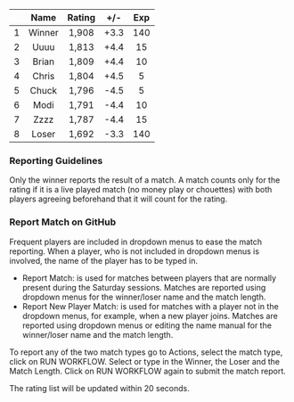 | |Name|Rating|+/-|Exp|
|-|:--:|:----:|:-:|:-:|
|1|Winner|1,908|+3.3|140|
|2|Uuuu|1,813|+4.4|15|
|3|Brian|1,809|+4.4|10|
|4|Chris|1,804|+4.5|5|
|5|Chuck|1,796|-4.5|5|
|6|Modi|1,791|-4.4|10|
|7|Zzzz|1,787|-4.4|15|
|8|Loser|1,692|-3.3|140|


### Reporting Guidelines

Only the winner reports the result of a match.
A match counts only for the rating if it is a live played match (no money play or chouettes)
with both players agreeing beforehand that it will count for the rating.


### Report Match on GitHub

Frequent players are included in dropdown menus to ease the match reporting.
When a player, who is not included in dropdown menus is involved, the name of the player has to be typed in.

- Report Match:  is used for matches between players that are normally present during the Saturday sessions.
  Matches are reported using dropdown menus for the winner/loser name and the match length.
- Report New Player Match:  is used for matches with a player not in the dropdown menus, for example, when a new player joins.
  Matches are reported using dropdown menus or editing the name manual for the winner/loser name and the match length.

To report any of the two match types go to Actions, select the match type, click on RUN WORKFLOW.
Select or type in the Winner, the Loser and the Match Length.
Click on RUN WORKFLOW again to submit the match report.

The rating list will be updated within 20 seconds.
